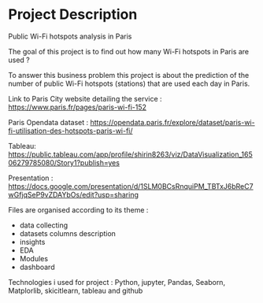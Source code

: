 # Project Description

Public Wi-Fi hotspots analysis in Paris

The goal of this project is to find out how many Wi-Fi hotspots in Paris are used ?

To answer this business problem this project is about the prediction of the number of public Wi-Fi hotspots (stations) that are used each day in Paris.



Link to Paris City website detailing the service : https://www.paris.fr/pages/paris-wi-fi-152

Paris Opendata dataset : https://opendata.paris.fr/explore/dataset/paris-wi-fi-utilisation-des-hotspots-paris-wi-fi/

Tableau: https://public.tableau.com/app/profile/shirin8263/viz/DataVisualization_16506279785080/Story1?publish=yes

Presentation : https://docs.google.com/presentation/d/1SLM0BCsRnquiPM_TBTxJ6bReC7wGfjqSeP9vZDAYbOs/edit?usp=sharing


Files are organised according to its theme :

- data collecting 
- datasets columns description
- insights
- EDA
- Modules
- dashboard 

Technologies i used for project : Python, jupyter, Pandas, Seaborn, Matplorlib, skicitlearn, tableau and github


